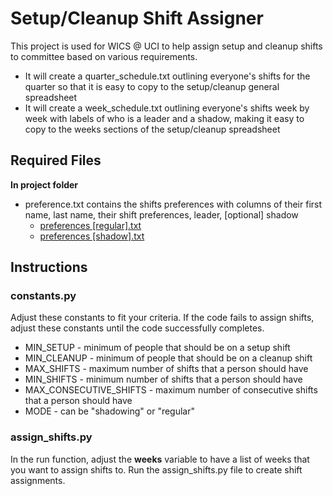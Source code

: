 # Setup/Cleanup Shift Assigner
This project is used for WICS @ UCI to help assign setup and cleanup shifts to committee based on various requirements.
- It will create a quarter_schedule.txt outlining everyone's shifts for the quarter so that it is easy to copy to the setup/cleanup general spreadsheet
- It will create a week_schedule.txt outlining everyone's shifts week by week with labels of who is a leader and a shadow, making it easy to copy to the weeks sections of the setup/cleanup spreadsheet

## Required Files
**In project folder**
- preference.txt
  contains the shifts preferences with columns of their first name, last name, their shift preferences, leader, [optional] shadow 
  - [preferences [regular].txt](https://github.com/user-attachments/files/19522126/preferences.txt)
  - [preferences [shadow].txt](https://github.com/user-attachments/files/19522145/preferences.txt)

## Instructions
### constants.py
Adjust these constants to fit your criteria. If the code fails to assign shifts, adjust these constants until the code successfully completes.
  
- MIN_SETUP - minimum of people that should be on a setup shift
- MIN_CLEANUP - minimum of people that should be on a cleanup shift
- MAX_SHIFTS - maximum number of shifts that a person should have
- MIN_SHIFTS - minimum number of shifts that a person should have
- MAX_CONSECUTIVE_SHIFTS - maximum number of consecutive shifts that a person should have
- MODE - can be "shadowing" or "regular"

### assign_shifts.py
In the run function, adjust the **weeks** variable to have a list of weeks that you want to assign shifts to.
Run the assign_shifts.py file to create shift assignments.
